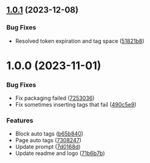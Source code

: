 ## [1.0.1](https://github.com/b-yp/logseq-ai-auto-tags/compare/v1.0.0...v1.0.1) (2023-12-08)


### Bug Fixes

* Resolved token expiration and tag space ([51821b8](https://github.com/b-yp/logseq-ai-auto-tags/commit/51821b8e59ae75cf10ed4299d283208ebd45eee6))

# 1.0.0 (2023-11-01)


### Bug Fixes

* Fix packaging failed ([7253036](https://github.com/b-yp/logseq-ai-auto-tags/commit/72530365b18d7c107cc7c73867f12b1782df1d84))
* Fix sometimes inserting tags that fail ([490c5e9](https://github.com/b-yp/logseq-ai-auto-tags/commit/490c5e96e77ca60067d5e7ca00f472e99ef4c5d1))


### Features

* Block auto tags ([b65b840](https://github.com/b-yp/logseq-ai-auto-tags/commit/b65b84002035f02fa53ed3b27c13705ea70f61e8))
* Page auto tags ([7308247](https://github.com/b-yp/logseq-ai-auto-tags/commit/73082478585987ea9f302e4427c19e68727f5f9d))
* Update prompt ([7d0168d](https://github.com/b-yp/logseq-ai-auto-tags/commit/7d0168d125a15441d924879c73d8d8939745225d))
* Update readme and logo ([71b6b7b](https://github.com/b-yp/logseq-ai-auto-tags/commit/71b6b7b4b8d871bb19023f467ee396061046e1fa))
